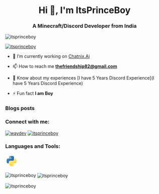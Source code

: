 <h1 align="center">Hi 👋, I'm ItsPrinceBoy</h1>
<h3 align="center">A Minecraft/Discord Developer from India</h3>

<p align="left"> <img src="https://komarev.com/ghpvc/?username=itsprinceboy&label=Profile%20views&color=0e75b6&style=flat" alt="itsprinceboy" /> </p>

<p align="left"> <a href="https://github.com/ryo-ma/github-profile-trophy"><img src="https://github-profile-trophy.vercel.app/?username=itsprinceboy" alt="itsprinceboy" /></a> </p>

- 🔭 I’m currently working on [Chatnix.Ai](www.chatnixai.com)

- 📫 How to reach me **thefriendship82@gmail.com**

- 📄 Know about my experiences [I have 5 Years Discord Experience](I have 5 Years Discord Experience)

- ⚡ Fun fact **I am Boy**

### Blogs posts
<!-- BLOG-POST-LIST:START -->
<!-- BLOG-POST-LIST:END -->

<h3 align="left">Connect with me:</h3>
<p align="left">
<a href="https://dev.to/waydev" target="blank"><img align="center" src="https://raw.githubusercontent.com/rahuldkjain/github-profile-readme-generator/master/src/images/icons/Social/devto.svg" alt="waydev" height="30" width="40" /></a>
<a href="https://codesandbox.com/itsprinceboy" target="blank"><img align="center" src="https://raw.githubusercontent.com/rahuldkjain/github-profile-readme-generator/master/src/images/icons/Social/codesandbox.svg" alt="itsprinceboy" height="30" width="40" /></a>
</p>

<h3 align="left">Languages and Tools:</h3>
<p align="left"> <a href="https://www.python.org" target="_blank" rel="noreferrer"> <img src="https://raw.githubusercontent.com/devicons/devicon/master/icons/python/python-original.svg" alt="python" width="40" height="40"/> </a> </p>

<p><img align="left" src="https://github-readme-stats.vercel.app/api/top-langs?username=itsprinceboy&show_icons=true&locale=en&layout=compact" alt="itsprinceboy" /></p>

<p>&nbsp;<img align="center" src="https://github-readme-stats.vercel.app/api?username=itsprinceboy&show_icons=true&locale=en" alt="itsprinceboy" /></p>

<p><img align="center" src="https://github-readme-streak-stats.herokuapp.com/?user=itsprinceboy&" alt="itsprinceboy" /></p>
